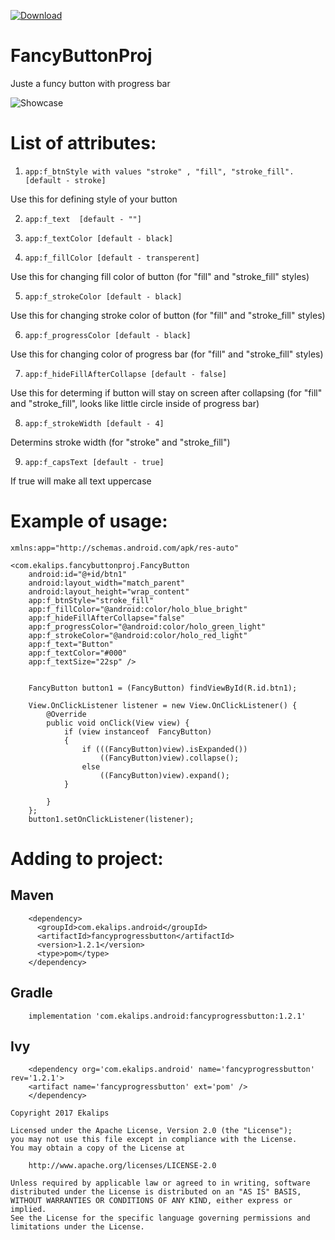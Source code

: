  [ ![Download](https://api.bintray.com/packages/ekalips/FancyProgressButton/FancyProgressButton/images/download.svg?version=1.2.0) ](https://bintray.com/ekalips/FancyProgressButton/FancyProgressButton/1.2.0/link)


# FancyButtonProj

Juste a funcy button with progress bar

<img alt="Showcase" src="https://s29.postimg.org/9bfm2dvzr/ezgif_com_crop.gif" />


#   List of attributes:

 1) ```app:f_btnStyle with values "stroke" , "fill", "stroke_fill".  [default - stroke]```
 
Use this for defining style of your button
        
 2) ```app:f_text  [default - ""]```
 
 3) ```app:f_textColor [default - black]```
 
 4) ```app:f_fillColor [default - transperent]```
 
Use this for changing fill color of button (for "fill" and "stroke_fill" styles)
        
 5) ```app:f_strokeColor [default - black]```
 
Use this for changing stroke color of button (for "fill" and "stroke_fill" styles)
        
 6) ```app:f_progressColor [default - black]```
 
Use this for changing color of progress bar (for "fill" and "stroke_fill" styles)
       
 7) ```app:f_hideFillAfterCollapse [default - false]```
 
Use this for determing if button will stay on screen after collapsing (for "fill" and "stroke_fill", looks like                 little circle inside of progress bar)
        
 8) ```app:f_strokeWidth [default - 4]```
 
Determins stroke width (for "stroke" and "stroke_fill")
        
 9) ```app:f_capsText [default - true]```
 
If true will make all text uppercase
        
        

#   Example of usage:

    xmlns:app="http://schemas.android.com/apk/res-auto"

    <com.ekalips.fancybuttonproj.FancyButton
        android:id="@+id/btn1"
        android:layout_width="match_parent"
        android:layout_height="wrap_content"
        app:f_btnStyle="stroke_fill"
        app:f_fillColor="@android:color/holo_blue_bright"
        app:f_hideFillAfterCollapse="false"
        app:f_progressColor="@android:color/holo_green_light"
        app:f_strokeColor="@android:color/holo_red_light"
        app:f_text="Button"
        app:f_textColor="#000"
        app:f_textSize="22sp" />
        
        
        FancyButton button1 = (FancyButton) findViewById(R.id.btn1);

        View.OnClickListener listener = new View.OnClickListener() {
            @Override
            public void onClick(View view) {
                if (view instanceof  FancyButton)
                {
                    if (((FancyButton)view).isExpanded())
                        ((FancyButton)view).collapse();
                    else
                        ((FancyButton)view).expand();
                }

            }
        };
        button1.setOnClickListener(listener);



#   Adding to project:
   
##      Maven
    
        <dependency>
          <groupId>com.ekalips.android</groupId>
          <artifactId>fancyprogressbutton</artifactId>
          <version>1.2.1</version>
          <type>pom</type>
        </dependency>
        
##      Gradle

        implementation 'com.ekalips.android:fancyprogressbutton:1.2.1'
        
##      Ivy

        <dependency org='com.ekalips.android' name='fancyprogressbutton' rev='1.2.1'>
        <artifact name='fancyprogressbutton' ext='pom' />
        </dependency>
        



```
Copyright 2017 Ekalips

Licensed under the Apache License, Version 2.0 (the "License");
you may not use this file except in compliance with the License.
You may obtain a copy of the License at

    http://www.apache.org/licenses/LICENSE-2.0

Unless required by applicable law or agreed to in writing, software
distributed under the License is distributed on an "AS IS" BASIS,
WITHOUT WARRANTIES OR CONDITIONS OF ANY KIND, either express or implied.
See the License for the specific language governing permissions and
limitations under the License.
```
